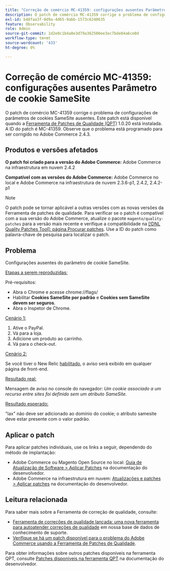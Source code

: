 ```yaml
---
title: "Correção de comércio MC-41359: configurações ausentes Parâmetro de cookie SameSite"
description: O patch de comércio MC-41359 corrige o problema de configurações de parâmetros de cookies SameSite ausentes. Este patch está disponível quando a [Ferramenta de correções de qualidade (QPT)](/help/announcements/adobe-commerce-announcements/magento-quality-patches-released-new-tool-to-self-serve-quality-patches.md) 1.0.20 está instalada. A ID do patch é MC-41359. Observe que o problema está programado para ser corrigido no Adobe Commerce 2.4.3.
exl-id: b48faa3f-0d9a-4d65-9abb-1573c6240635
feature: Observability
role: Admin
source-git-commit: 1d2e0c1b4a8e3d79a362500ee3ec7bde84a6ce0d
workflow-type: tm+mt
source-wordcount: '433'
ht-degree: 0%

---
```


# Correção de comércio MC-41359: configurações ausentes Parâmetro de cookie SameSite

O patch de comércio MC-41359 corrige o problema de configurações de parâmetros de cookies SameSite ausentes. Este patch está disponível quando a [Ferramenta de Patches de Qualidade (QPT)](/help/announcements/adobe-commerce-announcements/magento-quality-patches-released-new-tool-to-self-serve-quality-patches.md) 1.0.20 está instalada. A ID do patch é MC-41359. Observe que o problema está programado para ser corrigido no Adobe Commerce 2.4.3.

## Produtos e versões afetados

**O patch foi criado para a versão do Adobe Commerce:** Adobe Commerce na infraestrutura em nuvem 2.4.2

**Compatível com as versões do Adobe Commerce:** Adobe Commerce no local e Adobe Commerce na infraestrutura de nuvem 2.3.6-p1, 2.4.2, 2.4.2-p1

>[!NOTE]
>
>O patch pode se tornar aplicável a outras versões com as novas versões da Ferramenta de patches de qualidade. Para verificar se o patch é compatível com a sua versão do Adobe Commerce, atualize o pacote `magento/quality-patches` para a versão mais recente e verifique a compatibilidade na [[!DNL Quality Patches Tool]: página Procurar patches](https://devdocs.magento.com/quality-patches/tool.html#patch-grid). Use a ID do patch como palavra-chave de pesquisa para localizar o patch.

## Problema

Configurações ausentes do parâmetro de cookie SameSite.

<u>Etapas a serem reproduzidas:</u>

Pré-requisitos:

* Abra o Chrome e acesse chrome://flags/
* Habilitar **Cookies SameSite por padrão** e **Cookies sem SameSite devem ser seguros**.
* Abra o Inspetor de Chrome.

<u>Cenário 1:</u>

1. Ative o PayPal.
1. Vá para a loja.
1. Adicione um produto ao carrinho.
1. Vá para o check-out.

<u>Cenário 2:</u>

Se você tiver o New Relic [habilitado](https://docs.magento.com/user-guide/reports/new-relic-reporting.html), o aviso será exibido em qualquer página de front-end.

<u>Resultado real:</u>

Mensagem de aviso no console do navegador: *Um cookie associado a um recurso entre sites foi definido sem um atributo SameSite.*

<u>Resultado esperado:</u>

&quot;lax&quot; não deve ser adicionado ao domínio do cookie; o atributo samesite deve estar presente com o valor padrão.

## Aplicar o patch

Para aplicar patches individuais, use os links a seguir, dependendo do método de implantação:

* Adobe Commerce ou Magento Open Source no local: [Guia de Atualização de Software > Aplicar Patches](https://devdocs.magento.com/guides/v2.4/comp-mgr/patching/mqp.html) na documentação do desenvolvedor.
* Adobe Commerce na infraestrutura em nuvem: [Atualizações e patches > Aplicar patches](https://devdocs.magento.com/cloud/project/project-patch.html) na documentação do desenvolvedor.

## Leitura relacionada

Para saber mais sobre a Ferramenta de correção de qualidade, consulte:

* [Ferramenta de correções de qualidade lançada: uma nova ferramenta para autoatender correções de qualidade](/help/announcements/adobe-commerce-announcements/magento-quality-patches-released-new-tool-to-self-serve-quality-patches.md) em nossa base de dados de conhecimento de suporte.
* [Verifique se há um patch disponível para o problema do Adobe Commerce usando a Ferramenta de Patches de Qualidade](/help/support-tools/patches-available-in-qpt-tool/check-patch-for-magento-issue-with-magento-quality-patches.md).

Para obter informações sobre outros patches disponíveis na ferramenta QPT, consulte [Patches disponíveis na ferramenta QPT](https://devdocs.magento.com/quality-patches/tool.html#patch-grid) na documentação do desenvolvedor.
